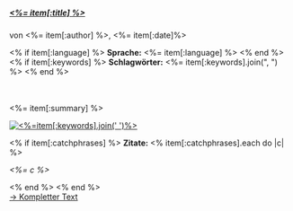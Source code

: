 ##### <a href="/texte/<%=item[:id]%>" ><%= item[:title] %></a>

von <%= item[:author] %>, <%= item[:date]%>

<div class="row" >

  <div class="col-lg-5 col-md-5 col-xs-12" >
    <% if item[:language] %>
      <b>Sprache:</b> <%= item[:language] %>
    <% end %>
  </div>

  <div class="col-lg-7 col-md-7 col-xs-12" >
    <% if item[:keywords] %>
      <b>Schlagwörter:</b> <%= item[:keywords].join(", ") %>
    <% end %>
  </div>
</div>

<br>
<br>

<div class="row" >
  <div class="col-lg-7 col-md-7 col-xs-12" >
    <p>
      <%= item[:summary] %>
    </p>
    <p>
      <a href="/texte/<%=item[:id]%>" >
        <img src="/images/<%= item[:id] %>.jpg" alt="<%=item[:keywords].join(' ')%>"/>
      </a>
    </p>
  </div>

  <div class="col-lg-5 col-md-5 col-xs-12" >
    <% if item[:catchphrases] %>
      <b>Zitate:</b>
      <% item[:catchphrases].each do |c| %>
        <p><i><%= c %></i></p>
      <% end %>
    <% end %>
  </div>
</div>


<div class="row" >
  <a href="/texte/<%=item[:id]%>" >&rarr; Kompletter Text</a>
</div>
